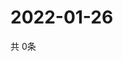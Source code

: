# 2022-01-26
  共 0条

  <!-- BEGIN -->
  <!-- 最后更新时间Wed Jan 26 2022 14:04:04 GMT+0000 (Coordinated Universal Time) -->
  
  <!-- END -->
  
  